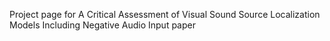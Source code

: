 Project page for A Critical Assessment of Visual Sound Source Localization Models Including Negative Audio Input paper
